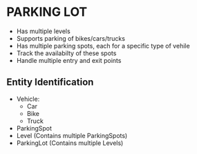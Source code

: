 # PARKING LOT

- Has multiple levels
- Supports parking of bikes/cars/trucks
- Has multiple parking spots, each for a specific type of vehile
- Track the availabilty of these spots
- Handle multiple entry and exit points


## Entity Identification

- Vehicle:
    - Car
    - Bike
    - Truck
- ParkingSpot
- Level (Contains multiple ParkingSpots)
- ParkingLot (Contains multiple Levels)

